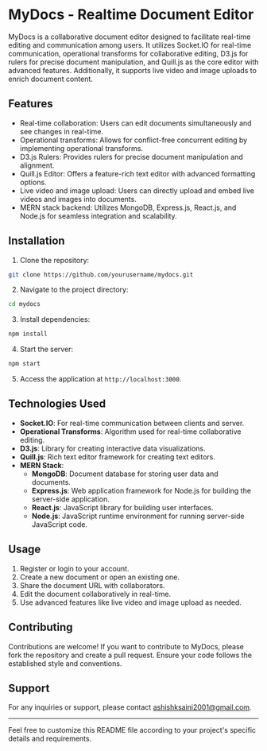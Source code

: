 # MyDocs - Realtime Document Editor

MyDocs is a collaborative document editor designed to facilitate real-time editing and communication among users. It utilizes Socket.IO for real-time communication, operational transforms for collaborative editing, D3.js for rulers for precise document manipulation, and Quill.js as the core editor with advanced features. Additionally, it supports live video and image uploads to enrich document content.

## Features

- Real-time collaboration: Users can edit documents simultaneously and see changes in real-time.
- Operational transforms: Allows for conflict-free concurrent editing by implementing operational transforms.
- D3.js Rulers: Provides rulers for precise document manipulation and alignment.
- Quill.js Editor: Offers a feature-rich text editor with advanced formatting options.
- Live video and image upload: Users can directly upload and embed live videos and images into documents.
- MERN stack backend: Utilizes MongoDB, Express.js, React.js, and Node.js for seamless integration and scalability.

## Installation

1. Clone the repository:

```bash
git clone https://github.com/yourusername/mydocs.git
```

2. Navigate to the project directory:

```bash
cd mydocs
```

3. Install dependencies:

```bash
npm install
```

4. Start the server:

```bash
npm start
```

5. Access the application at `http://localhost:3000`.

## Technologies Used

- **Socket.IO**: For real-time communication between clients and server.
- **Operational Transforms**: Algorithm used for real-time collaborative editing.
- **D3.js**: Library for creating interactive data visualizations.
- **Quill.js**: Rich text editor framework for creating text editors.
- **MERN Stack**:
  - **MongoDB**: Document database for storing user data and documents.
  - **Express.js**: Web application framework for Node.js for building the server-side application.
  - **React.js**: JavaScript library for building user interfaces.
  - **Node.js**: JavaScript runtime environment for running server-side JavaScript code.

## Usage

1. Register or login to your account.
2. Create a new document or open an existing one.
3. Share the document URL with collaborators.
4. Edit the document collaboratively in real-time.
5. Use advanced features like live video and image upload as needed.

## Contributing

Contributions are welcome! If you want to contribute to MyDocs, please fork the repository and create a pull request. Ensure your code follows the established style and conventions.


## Support

For any inquiries or support, please contact [ashishksaini2001@gmail.com](mailto:ashishksaini2001@gmail.com).

---

Feel free to customize this README file according to your project's specific details and requirements.
